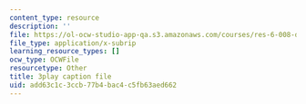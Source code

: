 ```yaml
---
content_type: resource
description: ''
file: https://ol-ocw-studio-app-qa.s3.amazonaws.com/courses/res-6-008-digital-signal-processing-spring-2011/add63c1c3ccb77b4bac4c5fb63aed662_KbfL3lVgag.srt
file_type: application/x-subrip
learning_resource_types: []
ocw_type: OCWFile
resourcetype: Other
title: 3play caption file
uid: add63c1c-3ccb-77b4-bac4-c5fb63aed662
---
```

